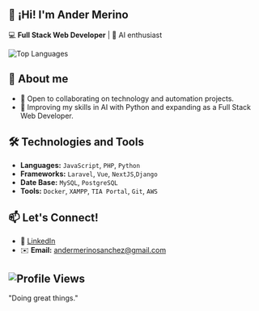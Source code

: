 ## 👋 ¡Hi! I'm Ander Merino

💻 **Full Stack Web Developer** | 🤖 AI enthusiast

![Top Languages](https://github-readme-stats.vercel.app/api/top-langs/?username=anderms1&layout=compact&langs_count=6&theme=solarized-light)

## 🚀 About me 
- 🤝 Open to collaborating on technology and automation projects.
- 🌱 Improving my skills in AI with Python and expanding as a Full Stack Web Developer.  

## 🛠️ Technologies and Tools
- **Languages:** `JavaScript`, `PHP`, `Python`  
- **Frameworks:** `Laravel`, `Vue`, `NextJS`,`Django`  
- **Date Base:** `MySQL`, `PostgreSQL`  
- **Tools:** `Docker`, `XAMPP`, `TIA Portal`, `Git`, `AWS`  

## 📫 Let's Connect!
- 💼 [LinkedIn](https://linkedin.com/in/andermerino)  
- ✉️ **Email:** andermerinosanchez@gmail.com
  
![Profile Views](https://komarev.com/ghpvc/?username=AnderMerino&style=flat-square&color=green)
---

"Doing great things."

